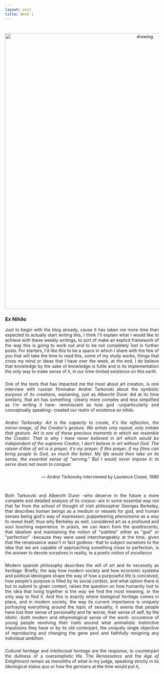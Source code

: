```yaml
---
layout: post
title: Week 1
---
```


# 
#
#




<p align="center">
  <img src="{{site.baseurl}}/assets/images/187_2238.jpg" alt="drawing" width="900"/>
</p>

### Ex Nihilo

<p align="justify" style="padding-bottom:10px">
  Just to begin with the blog already, cause it has taken me more time than expected to actually start writing this, I think I'll explain
  what I would like to achieve with these weekly writings, to sort of make an explicit framework of the way this is going to work out and to be not completely
  lost in further posts. For starters, I'd like this to be a space in which I share with the few of you that will take the time to read this, some of my 
  study works, things that cross my mind or ideas that I have over the week, at the end, I do believe that knowledge by the sake of knowledge is futile and
  is its implementation the only way to make sense of it, in our time-limited existence on this earth. 
  
 </p>
<p align="justify" style="padding-bottom:10px">
 One of the texts that has impacted me the most about art creation, is one interview with russian filmmaker Andrei Tarkovski about the symbolic purpose of its creations,
 explaining, just as Albercht Durer did at its time similarly, that art has something -clearly more complex and less simplified as I'm writing it here- reminiscent as 
 how god -unparticularlly and conceptually speaking- created our realm of existence <i>ex nihilo. </i>
</p>
<p align="justify" style="padding-bottom:10px">
  <i>Andrei Tarkovsky: Art is the capacity to create, it's the reflection, the mirror-image, of the Creator's gesture. We artists only repeat, only imitate that gesture. Art is one of those precious moments in which we resemble the Creator. That is why I have never believed in art which would be independent of the supreme Creator, I don't believe in art without God. The raison d'être of art is a prayer, it's my prayer. If this prayer, if my films can bring people to God, so much the better. My life would then take on its sense, the essential sense of "serving." But I would never impose it: to serve does not mean to conquer.
  </i>
</p>
<p style="text-align:right;padding-bottom:30px">— Andrei Tarkovsky interviewed by Laurence Cossé, 1986</p>
<p align="justify" style="padding-bottom:10px">
  Both Tarkosvki and Albercht Durer -who deserve in the future a more complete and detailed analysis of its <i>corpus-</i> are in some essential way not that far from the school of thought of irish philosopher Georges Berkeley, that describes human beings as a medium or vessels for god, and human senses being god's way of expression; puppeteering <i>phenomena</i> as a way to reveal itself, thus why Berkeley as well, considered art as a profound and soul touching experience. In praxis, we can learn from the <i>quattrocento,</i> that idealism and maintaining the notion of "sublime" either as "god" or "perfection" -because they were used interchangeably at the time, given that the renaissance wasn't in fact godless- that to subject ourselves to the idea that we are capable of approaching something close to perfection, is the answer to devote ourselves in reality, to a poetic notion of <i>excellence</i>  </p>

<p align="justify" style="padding-bottom:10px">
Modern spanish philosophy describes the will of art and its necessity as <i>heritage.</i> Briefly, the way how modern society and how economic systems and political ideologies shape the way of how a purposeful life is concieved, how people's purpose is filled by its social context, and what option there is but to submit to given context, raises the question on how humanity lost to the idea that living together is the way we find the most meaning, or the only way to find it. And this is exactly where <i>biological heritage</i> comes in place, and in modern society, the way its current importance  is uniquely portraying everything around the topic of sexuality, it seems that people have lost their sense of personality and far worse, their sense of self, by the idiotic -both modern and ethymological sense of the word- occurence of young people revolving their traits around what animalistic instinctive impulsions they have or by its old conterpart, the uniquely single objective of reproducing and changing the gene pool and faithfully resigning any individual ambition.  </p> 

<p align="justify" style="padding-bottom:10px">
  <i>Cultural heritage</i> and <i>intellectual heritage</i> are the response, to counterpart the dullness of a oversimplistic life. The <i>Renaissance</i> and the <i>Age of Enlightment</i> remain as monoliths of what in my judge, speaking strictly in its ideological status quo or how the germans at the time would put it, 
